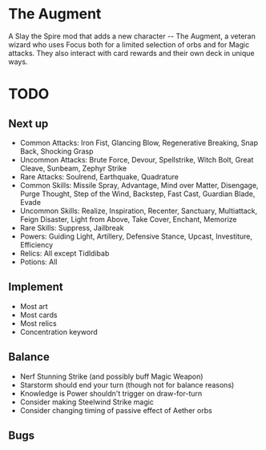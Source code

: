 # The Augment

A Slay the Spire mod that adds a new character -- The Augment, a veteran wizard who uses Focus both for a limited selection of orbs and for Magic attacks.  They also interact with card rewards and their own deck in unique ways.

# TODO

## Next up

* Common Attacks: Iron Fist, Glancing Blow, Regenerative Breaking, Snap Back, Shocking Grasp
* Uncommon Attacks: Brute Force, Devour, Spellstrike, Witch Bolt, Great Cleave, Sunbeam, Zephyr Strike
* Rare Attacks: Soulrend, Earthquake, Quadrature
* Common Skills: Missile Spray, Advantage, Mind over Matter, Disengage, Purge Thought, Step of the Wind, Backstep, Fast Cast, Guardian Blade, Evade
* Uncommon Skills: Realize, Inspiration, Recenter, Sanctuary, Multiattack, Feign Disaster, Light from Above, Take Cover, Enchant, Memorize
* Rare Skills: Suppress, Jailbreak
* Powers: Guiding Light, Artillery, Defensive Stance, Upcast, Investiture, Efficiency
* Relics: All except Tidldibab
* Potions: All

## Implement

* Most art
* Most cards
* Most relics
* Concentration keyword

## Balance
* Nerf Stunning Strike (and possibly buff Magic Weapon)
* Starstorm should end your turn (though not for balance reasons)
* Knowledge is Power shouldn't trigger on draw-for-turn
* Consider making Steelwind Strike magic
* Consider changing timing of passive effect of Aether orbs

## Bugs